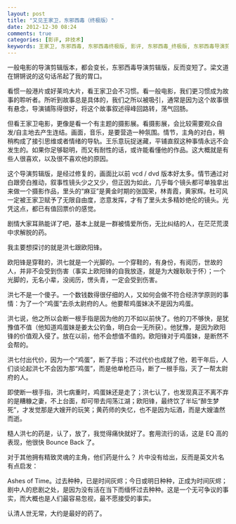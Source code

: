 ```yaml
---
layout: post
title: "又见王家卫，东邪西毒（终极版）"
date: 2012-12-30 08:24
comments: true
categories: [影评, 非技术]
keywords: 王家卫, 东邪西毒, 东邪西毒终极版, 影评, 东邪西毒_终极版, 东邪西毒导演剪辑版
---
```


一般电影的导演剪辑版本，都会变长，东邪西毒导演剪辑版，反而变短了。梁文道在锵锵说的这句话吊起了我的胃口。

看惯一般港片或好莱坞大片，看王家卫会不习惯。看一般电影，我们更习惯成为故事的聆听者。所听到故事总是具体的，我们之所以被吸引，通常是因为这个故事很有悬念，导演铺陈得很好，将这个故事叙述得峰回路转，荡气回肠。

但看王家卫电影，更像是看一个有主题的摄影展。看摄影展，会比较需要观众自发/自主地去产生连结。画面，音乐，是要营造一种氛围。情节，主角的对白，稍稍构成了接引思维或者情绪的导轨。王乐意玩捉迷藏，平铺直叙这种事情永远不会发生的。如果你足够聪明，而又有耐性的话，或许能看懂他的作品。这大概就是有些人很喜欢，以及很不喜欢他的原因。

这个导演剪辑版，是经过修复的，画面比以前 vcd / dvd 版本好太多。情节通过对白跟旁白推动，叙事性镜头少之又少，但正因为如此，几乎每个镜头都可单独拿出来做一个摄影作品，里头的“麻豆”是黄金时期的张国荣，林青霞，黄家辉。杜可风一定被王家卫赋予了无限自由度，恣意发挥，才有了里头太多精妙绝伦的镜头。光凭这点，都已有值回票价的感觉。

剧情大家耳熟能详了吧，基本上就是一群被情爱所伤，无比纠结的人，在茫茫荒漠中求解脱的药。

我主要想探讨的就是洪七跟欧阳锋。

欧阳锋是穿鞋的，洪七就是一个光脚的。一个穿鞋的，有身份，有阅历，世故的人，并非不会受到伤害（事实上欧阳锋的自我放逐，就是为大嫂耿耿于怀）；一个光脚的，无名小辈，没阅历，愣头青，一定会受到伤害。

洪七不是一个傻子。一个数钱数得很仔细的人，又如何会做不符合经济学原则的事情：为了一个“鸡蛋”去杀太尉府的人。他要帮鸡蛋妹决不是因为鸡蛋。

洪七说，他之所以会断一根手指是因为他的刀不如以前快了。他的刀不够快，是犹豫值不值（他知道鸡蛋妹是姜太公钓鱼，明白会一无所获）。他犹豫，是因为欧阳锋的价值观入侵了。放在以前，他不会想值不值的。欧阳锋对于鸡蛋妹，是断然不会帮的。

洪七付出代价，因为一个“鸡蛋”，断了手指；不过代价也成就了他，若干年后，人们谈论起洪七不会因为那“鸡蛋”，而是他单枪匹马，断了一根手指，灭了一帮太尉府的人。

即使断一根手指，洪七病重时，鸡蛋妹还是走了；洪七认了，也发现真正不离不弃的是糟糠之妻，不上台面，却可带去闯荡江湖；欧阳锋，最终饮了半坛“醉生梦死”，才发觉那是大嫂开的玩笑；黄药师的失忆，也不是因为坛酒，而是大嫂溘然而逝。

糙人洪七的药是，认了，放了，我觉得痛快就好了。套用流行的话，这是 EQ 高的表现，他很快 Bounce Back 了。

对于其他拥有精致灵魂的主角，他们药是什么？ 片中没有给出，反而是英文片名有点启发：

Ashes of Time。过去种种，已是时间灰烬；今日或明日种种，正成为时间灰烬；剧中人的悲剧之处，是因为没有活在当下而缅怀过去种种。这是一个无可争议的事实，而大概也是人们最容易忽视，最不愿接受的事实。

认清人世无常，大约是最好的药了。

